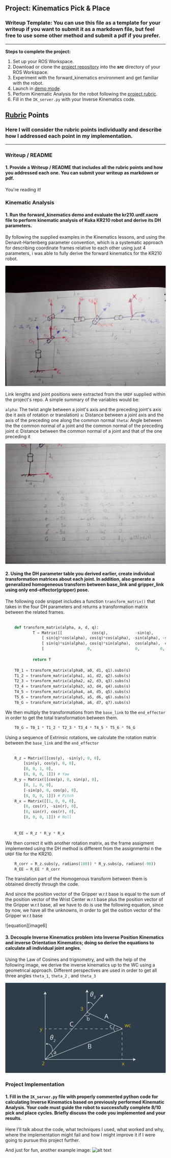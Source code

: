 ## Project: Kinematics Pick & Place
### Writeup Template: You can use this file as a template for your writeup if you want to submit it as a markdown file, but feel free to use some other method and submit a pdf if you prefer.

---


**Steps to complete the project:**  


1. Set up your ROS Workspace.
2. Download or clone the [project repository](https://github.com/udacity/RoboND-Kinematics-Project) into the ***src*** directory of your ROS Workspace.  
3. Experiment with the forward_kinematics environment and get familiar with the robot.
4. Launch in [demo mode](https://classroom.udacity.com/nanodegrees/nd209/parts/7b2fd2d7-e181-401e-977a-6158c77bf816/modules/8855de3f-2897-46c3-a805-628b5ecf045b/lessons/91d017b1-4493-4522-ad52-04a74a01094c/concepts/ae64bb91-e8c4-44c9-adbe-798e8f688193).
5. Perform Kinematic Analysis for the robot following the [project rubric](https://review.udacity.com/#!/rubrics/972/view).
6. Fill in the `IK_server.py` with your Inverse Kinematics code. 


[//]: # (Image References)

[image1]: ./misc_images/misc1.png
[image2]: ./misc_images/misc3.png
[image3]: ./misc_images/misc2.png
[image4]: ./misc_images/robot_analysis.jpg
[image5]: ./misc_images/DH_table.jpg
[image7]: ./misc_images/IK.png

## [Rubric](https://review.udacity.com/#!/rubrics/972/view) Points
### Here I will consider the rubric points individually and describe how I addressed each point in my implementation.  

---
### Writeup / README

#### 1. Provide a Writeup / README that includes all the rubric points and how you addressed each one.  You can submit your writeup as markdown or pdf.  

You're reading it!

### Kinematic Analysis
#### 1. Run the forward_kinematics demo and evaluate the kr210.urdf.xacro file to perform kinematic analysis of Kuka KR210 robot and derive its DH parameters.

By following the supplied examples in the Kinematics lessons, and using the Denavit-Hartenberg parameter convention, which is a systematic approach for describing coordinate frames relative to each other using just 4 parameters, i was able to fully derive the forward kinematics for the KR210 robot.

![Robot Analysis using the DH Convention][image4]


Link lengths and joint positions were extracted from the `URDF` supplied within the project's repo.
A simple summary of the variables would be:

`alpha`: The twist angle between a joint's axis and the preceding joint's axis (be it axis of rotation or translation)
`a`: Distance between a joint axis and the axis of the preceding one along the common normal
`theta`: Angle between the the common normal of a joint and the common normal of the preceding joint
`d`: Distance between the common normal of a joint and that of the one preceding it

![DH Parameter Table][image5]


#### 2. Using the DH parameter table you derived earlier, create individual transformation matrices about each joint. In addition, also generate a generalized homogeneous transform between base_link and gripper_link using only end-effector(gripper) pose.

The following code snippet includes a function `transform_matrix()` that takes in the four DH parameters and returns a transformation matrix between the related frames.

```python

	def transform_matrix(alpha, a, d, q):
			T = Matrix([[             cos(q),            -sin(q),        0,          a],
				[ sin(q)*cos(alpha), cos(q)*cos(alpha), -sin(alpha), -sin(alpha)*d],
				[ sin(q)*sin(alpha), cos(q)*sin(alpha),  cos(alpha),  cos(alpha)*d],
				[                   0,                   0,         0,               1]])
	
			return T

	T0_1 = transform_matrix(alpha0, a0, d1, q1).subs(s)
	T1_2 = transform_matrix(alpha1, a1, d2, q2).subs(s)
	T2_3 = transform_matrix(alpha2, a2, d3, q3).subs(s)
	T3_4 = transform_matrix(alpha3, a3, d4, q4).subs(s)
	T4_5 = transform_matrix(alpha4, a4, d5, q5).subs(s)
	T5_6 = transform_matrix(alpha5, a5, d6, q6).subs(s)
	T6_G = transform_matrix(alpha6, a6, d7, q7).subs(s)
```
We then multiply the transformations from the `base_link` to the `end_effector` in order to get the total transformation between them.

```python
	T0_G = T0_1 * T1_2 * T2_3 * T3_4 * T4_5 * T5_6 * T6_G
```
Using a sequence of Extrinsic rotations, we calculate the rotation matrix between the `base_link` and the `end_effector`

```python

	R_z = Matrix([[cos(y), -sin(y), 0, 0], 
	    [sin(y), cos(y), 0, 0], 
	    [0, 0, 1, 0],
	    [0, 0, 0, 1]]) # Yaw
	R_y = Matrix([[cos(p), 0, sin(p), 0], 
	    [0, 1, 0, 0], 
	    [-sin(p), 0, cos(p), 0], 
	    [0, 0, 0, 1]]) # Pitch
	R_x = Matrix([[1, 0, 0, 0], 
	    [0, cos(r), -sin(r), 0], 
	    [0, sin(r), cos(r), 0], 
	    [0, 0, 0, 1]]) # Roll
      
      
	R_EE = R_z * R_y * R_x
  ```
  
We then correct it with another rotation matrix, as the frame assigment implemented using the DH method is different from the assignmentsi n the `URDF` file for the KR210.

```python
	R_corr = R_z.subs(y, radians(180)) * R_y.subs(p, radians(-90))
	R_EE = R_EE * R_corr
```

The translation part of the Homogenous transform between them is obtained directly through the code.


And since the position vector of the Gripper w.r.t base is equal to the sum of the position vector of the Wrist Center w.r.t base plus the position vector of the Gripper w.r.t base, all we have to do is use the following equation, since by now, we have all the unknowns, in order to get the osition vector of the Gripper w.r.t base

![equation][image6]

#### 3. Decouple Inverse Kinematics problem into Inverse Position Kinematics and inverse Orientation Kinematics; doing so derive the equations to calculate all individual joint angles.

Using the Law of Cosines and trignometry, and with the help of the following image, we derive the inverse kinematics up to the WC using a geometrical approach. Different perspectives are used in order to get all three angles `theta_1`, `theta_2` , and `theta_3`


![inverse_kinematics][image7]

### Project Implementation

#### 1. Fill in the `IK_server.py` file with properly commented python code for calculating Inverse Kinematics based on previously performed Kinematic Analysis. Your code must guide the robot to successfully complete 8/10 pick and place cycles. Briefly discuss the code you implemented and your results. 


Here I'll talk about the code, what techniques I used, what worked and why, where the implementation might fail and how I might improve it if I were going to pursue this project further.  


And just for fun, another example image:
![alt text][image3]


